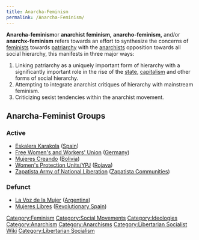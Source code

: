 ```yaml
---
title: Anarcha-Feminism
permalink: /Anarcha-Feminism/
---
```


**Anarcha-feminism**or **anarchist feminism,** **anarcho-feminism,**
and/or **anarchx-feminism** refers towards an effort to synthesize the
concerns of [feminists](Feminism.md "wikilink") towards
[patriarchy](patriarchy.md "wikilink") with the
[anarchists](Anarchism.md "wikilink") opposition towards all social
hierarchy, this manifests in three major ways:

1.  Linking patriarchy as a uniquely important form of hierarchy with a
    significantly important role in the rise of the
    [state](State_(Polity).md "wikilink"),
    [capitalism](capitalism.md "wikilink") and other forms of social
    hierarchy.
2.  Attempting to integrate anarchist critiques of hierarchy with
    mainstream feminism.
3.  Criticizing sexist tendencies within the anarchist movement.

## Anarcha-Feminist Groups

### Active

- [Eskalera Karakola](Eskalera_Karakola.md "wikilink")
  ([Spain](Spain.md "wikilink"))
- [Free Women's and Workers'
  Union](Free_Women's_and_Workers'_Union.md "wikilink")
  ([Germany](Germany.md "wikilink"))
- [Mujeres Creando](Mujeres_Creando.md "wikilink")
  ([Bolivia](Bolivia.md "wikilink"))
- [Women's Protection Units/YPJ](YPJ.md "wikilink")
  ([Rojava](Rojava.md "wikilink"))
- [Zapatista Army of National
  Liberation](Zapatista_Army_of_National_Liberation.md "wikilink")
  ([Zapatista
  Communities](Rebel_Zapatista_Autonomous_Municipalities.md "wikilink"))

### Defunct

- [La Voz de la Mujer](La_Voz_de_la_Mujer.md "wikilink")
  ([Argentina](Argentina.md "wikilink"))
- [Mujeres Libres](Mujeres_Libres.md "wikilink") ([Revolutionary
  Spain](Revolutionary_Spain.md "wikilink"))

[Category:Feminism](Category:Feminism.md "wikilink") [Category:Social
Movements](Category:Social_Movements.md "wikilink")
[Category:Ideologies](Category:Ideologies.md "wikilink")
[Category:Anarchism](Category:Anarchism.md "wikilink")
[Category:Anarchisms](Category:Anarchisms.md "wikilink")
[Category:Libertarian Socialist
Wiki](Category:Libertarian_Socialist_Wiki.md "wikilink")
[Category:Libertarian
Socialism](Category:Libertarian_Socialism.md "wikilink")